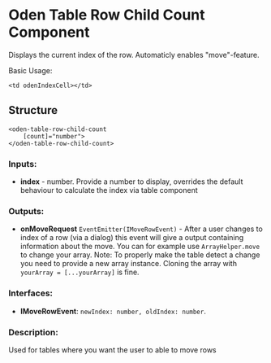 [//]: # (title: Row - Index Cell)
[//]: # (category: Oden Table)
[//]: # (icon: fa-table)


# Oden Table Row Child Count Component

Displays the current index of the row. Automaticly enables "move"-feature.


Basic Usage:
```
<td odenIndexCell></td>
```

## Structure

    <oden-table-row-child-count
        [count]="number">
    </oden-table-row-child-count>


### Inputs:

* **index** - number. Provide a number to display, overrides the default behaviour to calculate the index via table component

### Outputs:

* **onMoveRequest** `EventEmitter(IMoveRowEvent)` - After a user changes to index of a row (via a dialog) this event will give a output containing information about the move. You can for example use `ArrayHelper.move` to change your array. Note: To properly make the table detect a change you need to provide a new array instance. Cloning the array with `yourArray = [...yourArray]` is fine. 

### Interfaces: 
* **IMoveRowEvent**: `newIndex: number, oldIndex: number`. 

### Description:
Used for tables where you want the user to able to move rows